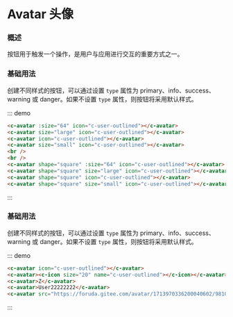 # Avatar 头像

### 概述

按钮用于触发一个操作，是用户与应用进行交互的重要方式之一。

### 基础用法

创建不同样式的按钮，可以通过设置 `type` 属性为 primary、info、success、warning 或 danger。如果不设置 `type` 属性，则按钮将采用默认样式。

::: demo

```html
<c-avatar :size="64" icon="c-user-outlined"></c-avatar>
<c-avatar size="large" icon="c-user-outlined"></c-avatar>
<c-avatar icon="c-user-outlined"></c-avatar>
<c-avatar size="small" icon="c-user-outlined"></c-avatar>
<br />
<br />
<c-avatar shape="square" :size="64" icon="c-user-outlined"></c-avatar>
<c-avatar shape="square" size="large" icon="c-user-outlined"></c-avatar>
<c-avatar shape="square" icon="c-user-outlined"></c-avatar>
<c-avatar shape="square" size="small" icon="c-user-outlined"></c-avatar>
```

:::

### 基础用法

创建不同样式的按钮，可以通过设置 `type` 属性为 primary、info、success、warning 或 danger。如果不设置 `type` 属性，则按钮将采用默认样式。

::: demo

```html
<c-avatar icon="c-user-outlined"></c-avatar>
<c-avatar><c-icon size="20" name="c-user-outlined"></c-icon></c-avatar>
<c-avatar>Z</c-avatar>
<c-avatar>User22222222</c-avatar>
<c-avatar src="https://foruda.gitee.com/avatar/1713970336200040602/9810895_itxiaoming9_1713970336.png"></c-avatar>
```

:::

